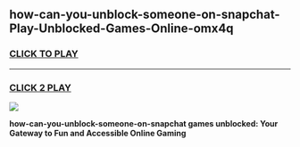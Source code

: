 
## how-can-you-unblock-someone-on-snapchat-Play-Unblocked-Games-Online-omx4q
<h3>
<a href="https://premium76.site?title=how-can-you-unblock-someone-on-snapchat&ref=25A">CLICK TO PLAY</a></h3>
<hr>

<h3>
<a href="https://premium76.site?title=how-can-you-unblock-someone-on-snapchat&ref=25A">CLICK 2 PLAY</a>
  
</h3>

<a href="https://premium76.site?title=how-can-you-unblock-someone-on-snapchat&ref=25A"><img src="https://clearcache.store/games.png"></a>


**how-can-you-unblock-someone-on-snapchat games unblocked: Your Gateway to Fun and Accessible Online Gaming**
